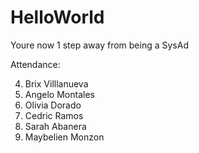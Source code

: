# HelloWorld

Youre now 1 step away from being a SysAd

Attendance:

4. Brix Villlanueva
5. Angelo Montales
6. Olivia Dorado
7. Cedric Ramos
8. Sarah Abanera
9. Maybelien Monzon